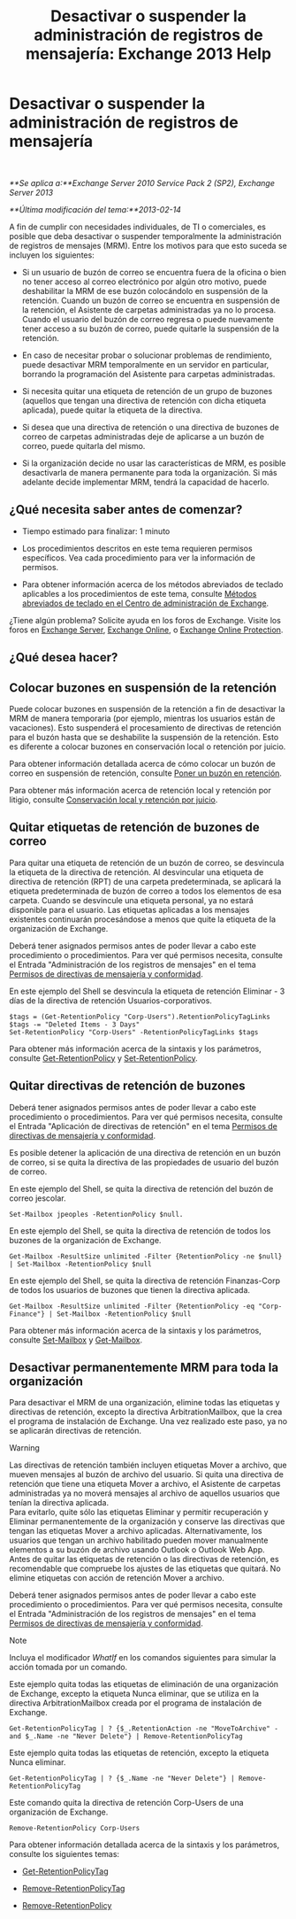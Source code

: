 ﻿---
title: 'Desactivar o suspender la administración de registros de mensajería: Exchange 2013 Help'
TOCTitle: Desactivar o suspender la administración de registros de mensajería
ms:assetid: 631191aa-3bba-4ebf-a727-c48ed2ebe176
ms:mtpsurl: https://technet.microsoft.com/es-es/library/Aa998580(v=EXCHG.150)
ms:contentKeyID: 52062028
ms.date: 05/22/2018
mtps_version: v=EXCHG.150
ms.translationtype: MT
---

# Desactivar o suspender la administración de registros de mensajería

 

_**Se aplica a:**Exchange Server 2010 Service Pack 2 (SP2), Exchange Server 2013_

_**Última modificación del tema:**2013-02-14_

A fin de cumplir con necesidades individuales, de TI o comerciales, es posible que deba desactivar o suspender temporalmente la administración de registros de mensajes (MRM). Entre los motivos para que esto suceda se incluyen los siguientes:

  - Si un usuario de buzón de correo se encuentra fuera de la oficina o bien no tener acceso al correo electrónico por algún otro motivo, puede deshabilitar la MRM de ese buzón colocándolo en suspensión de la retención. Cuando un buzón de correo se encuentra en suspensión de la retención, el Asistente de carpetas administradas ya no lo procesa. Cuando el usuario del buzón de correo regresa o puede nuevamente tener acceso a su buzón de correo, puede quitarle la suspensión de la retención.

  - En caso de necesitar probar o solucionar problemas de rendimiento, puede desactivar MRM temporalmente en un servidor en particular, borrando la programación del Asistente para carpetas administradas.

  - Si necesita quitar una etiqueta de retención de un grupo de buzones (aquellos que tengan una directiva de retención con dicha etiqueta aplicada), puede quitar la etiqueta de la directiva.

  - Si desea que una directiva de retención o una directiva de buzones de correo de carpetas administradas deje de aplicarse a un buzón de correo, puede quitarla del mismo.

  - Si la organización decide no usar las características de MRM, es posible desactivarla de manera permanente para toda la organización. Si más adelante decide implementar MRM, tendrá la capacidad de hacerlo.

## ¿Qué necesita saber antes de comenzar?

  - Tiempo estimado para finalizar: 1 minuto

  - Los procedimientos descritos en este tema requieren permisos específicos. Vea cada procedimiento para ver la información de permisos.

  - Para obtener información acerca de los métodos abreviados de teclado aplicables a los procedimientos de este tema, consulte [Métodos abreviados de teclado en el Centro de administración de Exchange](keyboard-shortcuts-in-the-exchange-admin-center-exchange-online-protection-help.md).

¿Tiene algún problema? Solicite ayuda en los foros de Exchange. Visite los foros en [Exchange Server](https://go.microsoft.com/fwlink/p/?linkid=60612), [Exchange Online](https://go.microsoft.com/fwlink/p/?linkid=267542), o [Exchange Online Protection](https://go.microsoft.com/fwlink/p/?linkid=285351).

## ¿Qué desea hacer?

## Colocar buzones en suspensión de la retención

Puede colocar buzones en suspensión de la retención a fin de desactivar la MRM de manera temporaria (por ejemplo, mientras los usuarios están de vacaciones). Esto suspenderá el procesamiento de directivas de retención para el buzón hasta que se deshabilite la suspensión de la retención. Esto es diferente a colocar buzones en conservación local o retención por juicio.

Para obtener información detallada acerca de cómo colocar un buzón de correo en suspensión de retención, consulte [Poner un buzón en retención](place-a-mailbox-on-retention-hold-exchange-2013-help.md).

Para obtener más información acerca de retención local y retención por litigio, consulte [Conservación local y retención por juicio](in-place-hold-and-litigation-hold-exchange-2013-help.md).

## Quitar etiquetas de retención de buzones de correo

Para quitar una etiqueta de retención de un buzón de correo, se desvincula la etiqueta de la directiva de retención. Al desvincular una etiqueta de directiva de retención (RPT) de una carpeta predeterminada, se aplicará la etiqueta predeterminada de buzón de correo a todos los elementos de esa carpeta. Cuando se desvincule una etiqueta personal, ya no estará disponible para el usuario. Las etiquetas aplicadas a los mensajes existentes continuarán procesándose a menos que quite la etiqueta de la organización de Exchange.

Deberá tener asignados permisos antes de poder llevar a cabo este procedimiento o procedimientos. Para ver qué permisos necesita, consulte el Entrada "Administración de los registros de mensajes" en el tema [Permisos de directivas de mensajería y conformidad](messaging-policy-and-compliance-permissions-exchange-2013-help.md).

En este ejemplo del Shell se desvincula la etiqueta de retención Eliminar - 3 días de la directiva de retención Usuarios-corporativos.

    $tags = (Get-RetentionPolicy "Corp-Users").RetentionPolicyTagLinks
    $tags -= "Deleted Items - 3 Days"
    Set-RetentionPolicy "Corp-Users" -RetentionPolicyTagLinks $tags

Para obtener más información acerca de la sintaxis y los parámetros, consulte [Get-RetentionPolicy](https://technet.microsoft.com/es-es/library/dd298086\(v=exchg.150\)) y [Set-RetentionPolicy](https://technet.microsoft.com/es-es/library/dd335196\(v=exchg.150\)).

## Quitar directivas de retención de buzones

Deberá tener asignados permisos antes de poder llevar a cabo este procedimiento o procedimientos. Para ver qué permisos necesita, consulte el Entrada "Aplicación de directivas de retención" en el tema [Permisos de directivas de mensajería y conformidad](messaging-policy-and-compliance-permissions-exchange-2013-help.md).

Es posible detener la aplicación de una directiva de retención en un buzón de correo, si se quita la directiva de las propiedades de usuario del buzón de correo.

En este ejemplo del Shell, se quita la directiva de retención del buzón de correo jescolar.

    Set-Mailbox jpeoples -RetentionPolicy $null.

En este ejemplo del Shell, se quita la directiva de retención de todos los buzones de la organización de Exchange.

    Get-Mailbox -ResultSize unlimited -Filter {RetentionPolicy -ne $null} | Set-Mailbox -RetentionPolicy $null

En este ejemplo del Shell, se quita la directiva de retención Finanzas-Corp de todos los usuarios de buzones que tienen la directiva aplicada.

    Get-Mailbox -ResultSize unlimited -Filter {RetentionPolicy -eq "Corp-Finance"} | Set-Mailbox -RetentionPolicy $null

Para obtener más información acerca de la sintaxis y los parámetros, consulte [Set-Mailbox](https://technet.microsoft.com/es-es/library/bb123981\(v=exchg.150\)) y [Get-Mailbox](https://technet.microsoft.com/es-es/library/bb123685\(v=exchg.150\)).

## Desactivar permanentemente MRM para toda la organización

Para desactivar el MRM de una organización, elimine todas las etiquetas y directivas de retención, excepto la directiva ArbitrationMailbox, que la crea el programa de instalación de Exchange. Una vez realizado este paso, ya no se aplicarán directivas de retención.


> [!WARNING]
> Las directivas de retención también incluyen etiquetas Mover a archivo, que mueven mensajes al buzón de archivo del usuario. Si quita una directiva de retención que tiene una etiqueta Mover a archivo, el Asistente de carpetas administradas ya no moverá mensajes al archivo de aquellos usuarios que tenían la directiva aplicada.<BR>Para evitarlo, quite sólo las etiquetas Eliminar y permitir recuperación y Eliminar permanentemente de la organización y conserve las directivas que tengan las etiquetas Mover a archivo aplicadas. Alternativamente, los usuarios que tengan un archivo habilitado pueden mover manualmente elementos a su buzón de archivo usando Outlook o Outlook Web App.<BR>Antes de quitar las etiquetas de retención o las directivas de retención, es recomendable que compruebe los ajustes de las etiquetas que quitará. No elimine etiquetas con acción de retención Mover a archivo.



Deberá tener asignados permisos antes de poder llevar a cabo este procedimiento o procedimientos. Para ver qué permisos necesita, consulte el Entrada "Administración de los registros de mensajes" en el tema [Permisos de directivas de mensajería y conformidad](messaging-policy-and-compliance-permissions-exchange-2013-help.md).


> [!NOTE]
> Incluya el modificador <EM>WhatIf</EM> en los comandos siguientes para simular la acción tomada por un comando.



Este ejemplo quita todas las etiquetas de eliminación de una organización de Exchange, excepto la etiqueta Nunca eliminar, que se utiliza en la directiva ArbitrationMailbox creada por el programa de instalación de Exchange.

    Get-RetentionPolicyTag | ? {$_.RetentionAction -ne "MoveToArchive" -and $_.Name -ne "Never Delete"} | Remove-RetentionPolicyTag

Este ejemplo quita todas las etiquetas de retención, excepto la etiqueta Nunca eliminar.

    Get-RetentionPolicyTag | ? {$_.Name -ne "Never Delete"} | Remove-RetentionPolicyTag

Este comando quita la directiva de retención Corp-Users de una organización de Exchange.

    Remove-RetentionPolicy Corp-Users

Para obtener información detallada acerca de la sintaxis y los parámetros, consulte los siguientes temas:

  - [Get-RetentionPolicyTag](https://technet.microsoft.com/es-es/library/dd298009\(v=exchg.150\))

  - [Remove-RetentionPolicyTag](https://technet.microsoft.com/es-es/library/dd335092\(v=exchg.150\))

  - [Remove-RetentionPolicy](https://technet.microsoft.com/es-es/library/dd297962\(v=exchg.150\))

